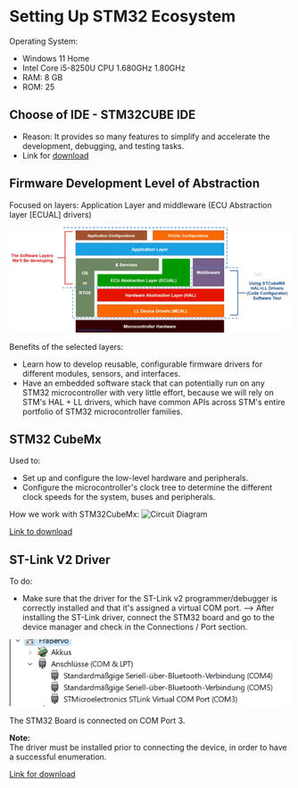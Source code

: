 # Setting Up STM32 Ecosystem
Operating System: 
- Windows 11 Home
- Intel Core i5-8250U CPU 1.680GHz 1.80GHz
- RAM: 8 GB 
- ROM: 25 
## Choose of IDE - STM32CUBE IDE
- Reason: It provides so many features to simplify and accelerate the development, debugging, and testing tasks. 
- Link for [download](https://www.st.com/en/development-tools/stm32cubeide.html)

## Firmware Development Level of Abstraction

Focused on layers: Application Layer and middleware (ECU Abstraction layer [ECUAL] drivers)

![Development layers](./pictures/STM32-Embedded-Software-Layered-Architecture-2048x769.webp)

Benefits of the selected layers: 
- Learn how to develop reusable, configurable firmware drivers for different modules, sensors, and interfaces.
- Have an embedded software stack that can potentially run on any STM32 microcontroller with very little effort, because we will rely on STM's HAL + LL drivers, which have common APIs across STM's entire portfolio of STM32 microcontroller families.

## STM32 CubeMx

Used to: 
+ Set up and configure the low-level hardware and peripherals.
+ Configure the microcontroller's clock tree to determine the different clock speeds for the system, buses and peripherals.

How we work with STM32CubeMx: 
![Circuit Diagram](./pictures/en.stm32cubemx.avif)

[Link to download](https://www.st.com/en/development-tools/stm32cubemx.html)

## ST-Link V2 Driver

To do: 
- Make sure that the driver for the ST-Link v2 programmer/debugger is correctly installed and that it's assigned a virtual COM port.  --> After installing the ST-Link driver, connect the STM32 board and go to the device manager and check in the Connections / Port section.

![Connected Devices](./pictures/Connected_STM32_Nucleo.png)

The STM32 Board is connected on COM Port 3. 

**Note:**\
The driver must be installed prior to connecting the device, in order to have a successful enumeration.

[Link for download](https://www.st.com/en/development-tools/stsw-link009.html)